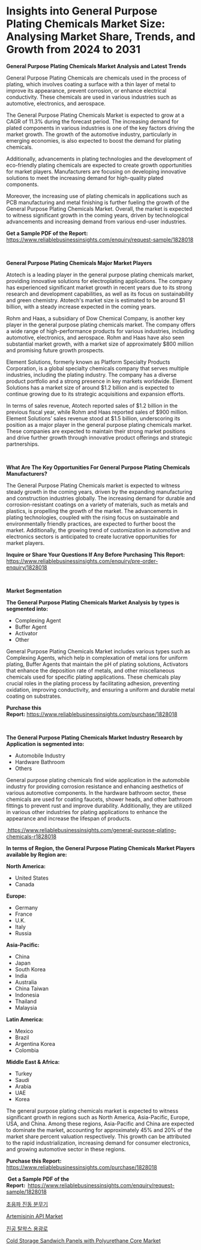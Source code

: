 <p><h1>Insights into General Purpose Plating Chemicals Market Size: Analysing Market Share, Trends, and Growth from 2024 to 2031</h1></p><p><strong>General Purpose Plating Chemicals Market Analysis and Latest Trends</strong></p>
<p><p>General Purpose Plating Chemicals are chemicals used in the process of plating, which involves coating a surface with a thin layer of metal to improve its appearance, prevent corrosion, or enhance electrical conductivity. These chemicals are used in various industries such as automotive, electronics, and aerospace.</p><p>The General Purpose Plating Chemicals Market is expected to grow at a CAGR of 11.3% during the forecast period. The increasing demand for plated components in various industries is one of the key factors driving the market growth. The growth of the automotive industry, particularly in emerging economies, is also expected to boost the demand for plating chemicals.</p><p>Additionally, advancements in plating technologies and the development of eco-friendly plating chemicals are expected to create growth opportunities for market players. Manufacturers are focusing on developing innovative solutions to meet the increasing demand for high-quality plated components.</p><p>Moreover, the increasing use of plating chemicals in applications such as PCB manufacturing and metal finishing is further fueling the growth of the General Purpose Plating Chemicals Market. Overall, the market is expected to witness significant growth in the coming years, driven by technological advancements and increasing demand from various end-user industries.</p></p>
<p><strong>Get a Sample PDF of the Report:&nbsp;</strong> <a href="https://www.reliablebusinessinsights.com/enquiry/request-sample/1828018">https://www.reliablebusinessinsights.com/enquiry/request-sample/1828018</a></p>
<p>&nbsp;</p>
<p><strong>General Purpose Plating Chemicals Major Market Players</strong></p>
<p><p>Atotech is a leading player in the general purpose plating chemicals market, providing innovative solutions for electroplating applications. The company has experienced significant market growth in recent years due to its strong research and development capabilities, as well as its focus on sustainability and green chemistry. Atotech's market size is estimated to be around $1 billion, with a steady increase expected in the coming years.</p><p>Rohm and Haas, a subsidiary of Dow Chemical Company, is another key player in the general purpose plating chemicals market. The company offers a wide range of high-performance products for various industries, including automotive, electronics, and aerospace. Rohm and Haas have also seen substantial market growth, with a market size of approximately $800 million and promising future growth prospects.</p><p>Element Solutions, formerly known as Platform Specialty Products Corporation, is a global specialty chemicals company that serves multiple industries, including the plating industry. The company has a diverse product portfolio and a strong presence in key markets worldwide. Element Solutions has a market size of around $1.2 billion and is expected to continue growing due to its strategic acquisitions and expansion efforts.</p><p>In terms of sales revenue, Atotech reported sales of $1.2 billion in the previous fiscal year, while Rohm and Haas reported sales of $900 million. Element Solutions’ sales revenue stood at $1.5 billion, underscoring its position as a major player in the general purpose plating chemicals market. These companies are expected to maintain their strong market positions and drive further growth through innovative product offerings and strategic partnerships.</p></p>
<p>&nbsp;</p>
<p><strong>What Are The Key Opportunities For General Purpose Plating Chemicals Manufacturers?</strong></p>
<p><p>The General Purpose Plating Chemicals market is expected to witness steady growth in the coming years, driven by the expanding manufacturing and construction industries globally. The increasing demand for durable and corrosion-resistant coatings on a variety of materials, such as metals and plastics, is propelling the growth of the market. The advancements in plating technologies, coupled with the rising focus on sustainable and environmentally friendly practices, are expected to further boost the market. Additionally, the growing trend of customization in automotive and electronics sectors is anticipated to create lucrative opportunities for market players.</p></p>
<p><strong>Inquire or Share Your Questions If Any Before Purchasing This Report:</strong> <a href="https://www.reliablebusinessinsights.com/enquiry/pre-order-enquiry/1828018">https://www.reliablebusinessinsights.com/enquiry/pre-order-enquiry/1828018</a></p>
<p>&nbsp;</p>
<p><strong>Market Segmentation</strong></p>
<p><strong>The General Purpose Plating Chemicals Market Analysis by types is segmented into:</strong></p>
<p><ul><li>Complexing Agent</li><li>Buffer Agent</li><li>Activator</li><li>Other</li></ul></p>
<p><p>General Purpose Plating Chemicals Market includes various types such as Complexing Agents, which help in complexation of metal ions for uniform plating, Buffer Agents that maintain the pH of plating solutions, Activators that enhance the deposition rate of metals, and other miscellaneous chemicals used for specific plating applications. These chemicals play crucial roles in the plating process by facilitating adhesion, preventing oxidation, improving conductivity, and ensuring a uniform and durable metal coating on substrates.</p></p>
<p><strong>Purchase this Report:&nbsp;</strong><a href="https://www.reliablebusinessinsights.com/purchase/1828018">https://www.reliablebusinessinsights.com/purchase/1828018</a></p>
<p>&nbsp;</p>
<p><strong>The General Purpose Plating Chemicals Market Industry Research by Application is segmented into:</strong></p>
<p><ul><li>Automobile Industry</li><li>Hardware Bathroom</li><li>Others</li></ul></p>
<p><p>General purpose plating chemicals find wide application in the automobile industry for providing corrosion resistance and enhancing aesthetics of various automotive components. In the hardware bathroom sector, these chemicals are used for coating faucets, shower heads, and other bathroom fittings to prevent rust and improve durability. Additionally, they are utilized in various other industries for plating applications to enhance the appearance and increase the lifespan of products.</p></p>
<p><a href="https://www.reliablebusinessinsights.com/general-purpose-plating-chemicals-r1828018">&nbsp;https://www.reliablebusinessinsights.com/general-purpose-plating-chemicals-r1828018</a></p>
<p><strong>In terms of Region, the General Purpose Plating Chemicals Market Players available by Region are:</strong></p>
<p>
    <p> <strong> North America: </strong>
        <ul>
            <li>United States</li>
            <li>Canada</li>
        </ul>
        </p> 
    <p> <strong> Europe: </strong>
        <ul>
            <li>Germany</li>
            <li>France</li>
            <li>U.K.</li>
            <li>Italy</li>
            <li>Russia</li>
        </ul>
        </p> 
    <p> <strong> Asia-Pacific: </strong>
        <ul>
            <li>China</li>
            <li>Japan</li>
            <li>South Korea</li>
            <li>India</li>
            <li>Australia</li>
            <li>China Taiwan</li>
            <li>Indonesia</li>
            <li>Thailand</li>
            <li>Malaysia</li>
        </ul>
        </p> 
    <p> <strong> Latin America: </strong>
        <ul>
            <li>Mexico</li>
            <li>Brazil</li>
            <li>Argentina Korea</li>
            <li>Colombia</li>
        </ul>
        </p> 
    <p> <strong> Middle East & Africa: </strong>
        <ul>
            <li>Turkey</li>
            <li>Saudi</li>
            <li>Arabia</li>
            <li>UAE</li>
            <li>Korea</li>
        </ul>
    </p>
    </p>
<p><p>The general purpose plating chemicals market is expected to witness significant growth in regions such as North America, Asia-Pacific, Europe, USA, and China. Among these regions, Asia-Pacific and China are expected to dominate the market, accounting for approximately 45% and 20% of the market share percent valuation respectively. This growth can be attributed to the rapid industrialization, increasing demand for consumer electronics, and growing automotive sector in these regions.</p></p>
<p><strong>Purchase this Report: </strong><a href="https://www.reliablebusinessinsights.com/purchase/1828018">https://www.reliablebusinessinsights.com/purchase/1828018</a></p>
<p>&nbsp;<strong>Get a Sample PDF of the Report:&nbsp;&nbsp;</strong><a href="https://www.reliablebusinessinsights.com/enquiry/request-sample/1828018">https://www.reliablebusinessinsights.com/enquiry/request-sample/1828018</a></p>
<p><strong></strong></p>
<p><p><a href="https://github.com/emakpiahsopiah/Market-Research-Report-List-1/blob/main/9314863143744.md">초음파 진동 분무기</a></p><p><a href="https://github.com/FassouRP/Market-Research-Report-List-5/blob/main/artemisinin-api-market.md">Artemisinin API Market</a></p><p><a href="https://github.com/milikokao84/Market-Research-Report-List-1/blob/main/1916637143743.md">진공 탈왁스 용광로</a></p><p><a href="https://github.com/rahu1506/Market-Research-Report-List-4/blob/main/cold-storage-sandwich-panels-with-polyurethane-core-market.md">Cold Storage Sandwich Panels with Polyurethane Core Market</a></p></p>